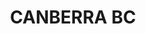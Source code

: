 ---
lastmod: '2025-04-06T06:05:20+00:00'
latitude: -35.2809
layout: suburb
longitude: 149.13
postcode: '2610'
state: ACT
title: CANBERRA BC
url: /act/canberra-bc/
---